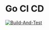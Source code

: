 # Go CI CD

[![Build-And-Test](https://github.com/naeimc/go-ci-cd/actions/workflows/action.yml/badge.svg)](https://github.com/naeimc/go-ci-cd/actions/workflows/action.yml)